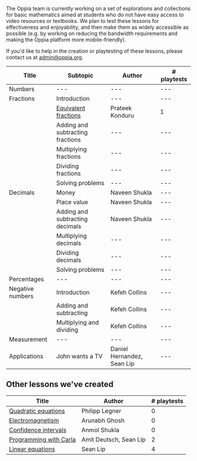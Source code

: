The Oppia team is currently working on a set of explorations and collections for basic mathematics aimed at students who do not have easy access to video resources or textbooks. We plan to test these lessons for effectiveness and enjoyability, and then make them as widely accessible as possible (e.g. by working on reducing the bandwidth requirements and making the Oppia platform more mobile-friendly).

If you'd like to help in the creation or playtesting of these lessons, please contact us at admin@oppia.org.

| Title | Subtopic | Author | # playtests |
| --- | --- | --- | --- |
| Numbers          | --- | --- | --- |
| Fractions        | Introduction | --- | --- |
|                  | [Equivalent fractions](https://www.oppia.org/explore/yvqBFOQNDz5e) | Prateek Konduru | 1 |
|                  | Adding and subtracting fractions | --- | --- |
|                  | Multiplying fractions | --- | --- |
|                  | Dividing fractions | --- | --- |
|                  | Solving problems | --- | --- |
| Decimals         | Money | Naveen Shukla | --- |
|                  | Place value | Naveen Shukla | --- |
|                  | Adding and subtracting decimals | Naveen Shukla | --- |
|                  | Multiplying decimals | --- | --- |
|                  | Dividing decimals | --- | --- |
|                  | Solving problems | --- | --- |
| Percentages      | --- | --- | --- |
| Negative numbers | Introduction | Kefeh Collins | --- |
|                  | Adding and subtracting | Kefeh Collins | --- |
|                  | Multiplying and dividing | Kefeh Collins | --- |
| Measurement      | --- | --- | --- |
| Applications     | John wants a TV | Daniel Hernandez, Sean Lip | --- |

## Other lessons we've created

| Title | Author | # playtests |
| ---   | ---    | ---         |
| [Quadratic equations](https://www.oppia.org/collection/YBQ642xYk_4x) | Philipp Legner | 0 |
| [Electromagnetism](https://www.oppia.org/collection/wqCTKpKA0LBe)   | Arunabh Ghosh | 0 |
| [Confidence intervals](https://www.oppia.org/collection/Eq8EwKjdfbae) | Anmol Shukla | 0 |
| [Programming with Carla](https://www.oppia.org/collection/inDXV0w8-p1C) | Amit Deutsch, Sean Lip | 2 |
| [Linear equations](https://www.oppia.org/explore/pQXlGZOepanR) | Sean Lip | 4